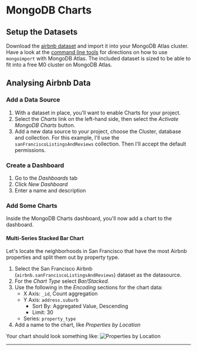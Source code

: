 # MongoDB Charts

## Setup the Datasets

Download the [airbnb dataset](https://github.com/mongodb/charts-demo/airbnb) and import it into your MongoDB Atlas
cluster. Have a look at the [command line tools](https://docs.atlas.mongodb.com/command-line-tools/)
for directions on how to use `mongoimport` with MongoDB Atlas. The included
dataset is sized to be able to fit into a free M0 cluster on MongoDB Atlas.

## Analysing Airbnb Data

### Add a Data Source
1. With a dataset in place, you'll want to enable Charts for your project. 
2. Select the _Charts_ link on the left-hand side, then select the 
_Activate MongoDB Charts_ button.
3. Add a new data source to your project, choose the Cluster, database and 
collection. For this example, I'll use the `sanFranciscoListingsAndReviews`
collection. Then I'll accept the default permissions.


### Create a Dashboard
1. Go to the *Dashboards* tab
2. Click *New Dashboard*
3. Enter a name and description

### Add Some Charts
Inside the MongoDB Charts dashboard, you'll now add a chart to the dashboard.

#### Multi-Series Stacked Bar Chart

Let's locate the neighborhoods in San Francisco that have the most Airbnb
properties and split them out by property type.

1. Select the San Francisco Airbnb (`airbnb.sanFranciscoListingsAndReviews`) dataset as the datasource.
2. For the _Chart Type_ select *Bar/Stacked*.
3. Use the following in the _Encoding_ sections for the chart data:
    * X Axis: `_id`, Count aggregation
    * Y Axis: `address.suburb`
        * Sort By: Aggregated Value, Descending
        * Limit: 30
    *  Series: `property_type`
4. Add a name to the chart, like _Properties by Location_ 

Your chart should look something like:
<img src="https://webassets.mongodb.com/_com_assets/cms/Screen Shot 2018-12-07 at 11.13.16 AM-qtrn51nsjv.png" alt="Properties by Location"/>

---
